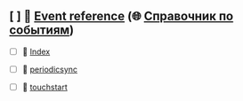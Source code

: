 ## [ ] 📂 __[Event reference](https://github.com/mdn/content/blob/main/files/en-us/web/events/index.html)__ (🌐 [Справочник по событиям](https://github.com/mdn/translated-content/blob/main/files/ru/web/events/index.html))
   - [ ] 📄 [Index](https://github.com/mdn/content/blob/main/files/en-us/web/events/index/index.html)
   - [ ] 📄 [periodicsync](https://github.com/mdn/content/blob/main/files/en-us/web/events/periodicsync/index.html)
   - [ ] 📄 [touchstart](https://github.com/mdn/content/blob/main/files/en-us/web/events/touchstart/index.html)

